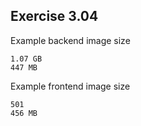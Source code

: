 ## Exercise 3.04

Example backend image size
```
1.07 GB
447 MB

```

Example frontend image size
```
501
456 MB
```